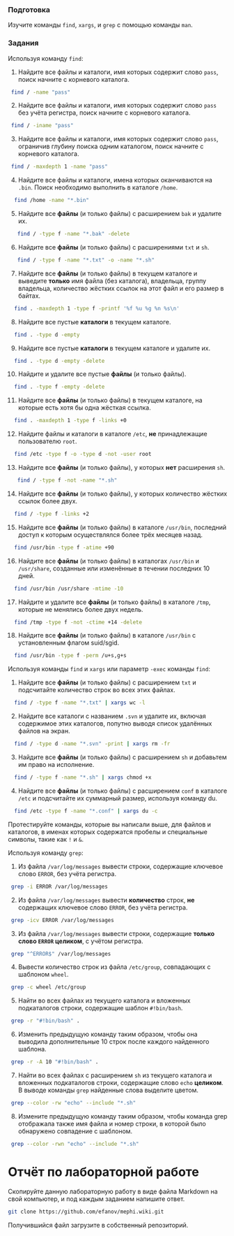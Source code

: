 ### Подготовка

Изучите команды `find`, `xargs`, и `grep` с помощью команды `man`.

### Задания

Используя команду `find`:

1. Найдите все файлы и каталоги, имя которых содержит слово `pass`, поиск начните с корневого каталога.
```sh
 find / -name "pass"
```
2. Найдите все файлы и каталоги, имя которых содержит слово `pass` без учёта регистра, поиск начните с корневого каталога.
```sh
 find / -iname "pass"
```
3. Найдите все файлы и каталоги, имя которых содержит слово `pass`, ограничив глубину поиска одним каталогом, поиск начните с корневого каталога.
```sh
 find / -maxdepth 1 -name "pass"
```
4. Найдите все файлы и каталоги, имена которых оканчиваются на `.bin`. Поиск необходимо выполнить в каталоге `/home`.
```sh
  find /home -name "*.bin"
```
5. Найдите все **файлы** (и только файлы) с расширением `bak` и удалите их.
```sh
   find / -type f -name "*.bak" -delete
```
6. Найдите все **файлы** (и только файлы) с расширениями `txt` и `sh`.
```sh
   find / -type f -name "*.txt" -o -name "*.sh"
```
7. Найдите все **файлы** (и только файлы) в текущем каталоге и выведите **только** имя файла (без каталога), владельца, группу владельца, количество жёстких ссылок на этот файл и его размер в байтах.
```sh
  find . -maxdepth 1 -type f -printf '%f %u %g %n %s\n'
```
8. Найдите все пустые **каталоги** в текущем каталоге.
```sh
  find . -type d -empty
```
9. Найдите все пустые **каталоги** в текущем каталоге и удалите их.
```sh
  find . -type d -empty -delete
```
10. Найдите и удалите все пустые **файлы** (и только файлы).
```sh
  find . -type f -empty -delete
```
11. Найдите все **файлы** (и только файлы) в текущем каталоге, на которые есть хотя бы одна жёсткая ссылка.
```sh
  find . -maxdepth 1 -type f -links +0
```
12. Найдите файлы и каталоги в каталоге `/etc`, **не** принадлежащие пользователю `root`.
```sh
  find /etc -type f -o -type d -not -user root
```
13. Найдите все **файлы** (и только файлы), у которых **нет** расширения `sh`.
```sh
   find / -type f -not -name "*.sh"
```
14. Найдите все **файлы** (и только файлы), у которых количество жёстких ссылок более двух.
```sh
  find / -type f -links +2
```
15. Найдите все **файлы** (и только файлы) в каталоге `/usr/bin`, последний доступ к которым осуществлялся более трёх месяцев назад.
```sh
  find /usr/bin -type f -atime +90
```
16. Найдите все **файлы** (и только файлы) в каталогах `/usr/bin` и `/usr/share`, созданные или изменённые в течении последних 10 дней.
```sh
  find /usr/bin /usr/share -mtime -10
```
17. Найдите и удалите все **файлы** (и только файлы) в каталоге `/tmp`, которые не менялись более двух недель.
```sh
  find /tmp -type f -not -ctime +14 -delete
```
18. Найдите все **файлы** (и только файлы) в каталоге `/usr/bin` с установленным флагом suid/sgid.
```sh
  find /usr/bin -type f -perm /u+s,g+s
```
Используя команды `find` и `xargs` или параметр `-exec` команды `find`:

1. Найдите все **файлы** (и только файлы) с расширением `txt` и подсчитайте количество строк во всех этих файлах.
```sh
  find / -type f -name "*.txt" | xargs wc -l
```
2. Найдите все каталоги с названием `.svn` и удалите их, включая содержимое этих каталогов, попутно выводя список удалённых файлов на экран.
```sh
  find / -type d -name "*.svn" -print | xargs rm -fr
```
3. Найдите все **файлы** (и только файлы) с расширением `sh` и добавьтем им право на исполнение.
```sh
  find / -type f -name "*.sh" | xargs chmod +x
```
4. Найдите все **файлы** (и только файлы) с расширением `conf` в каталоге `/etc` и подсчитайте их суммарный размер, используя команду du.
```sh
  find /etc -type f -name "*.conf" | xargs du -c
```
Протестируйте команды, которые вы написали выше, для файлов и каталогов, в именах которых содержатся пробелы и специальные символы, такие как `!` и `&`.


Используя команду `grep`:

1. Из файла `/var/log/messages` вывести строки, содержащие ключевое слово `ERROR`, без учёта регистра.
```sh
 grep -i ERROR /var/log/messages
```
2. Из файла `/var/log/messages` вывести **количество** строк, **не** содержащих ключевое слово `ERROR`, без учёта регистра.
```sh
 grep -icv ERROR /var/log/messages
```
3. Из файла `/var/log/messages` вывести строки, содержащие **только слово `ERROR` целиком**, с учётом регистра.
```sh
 grep "^ERROR$" /var/log/messages
```
4. Вывести количество строк из файла `/etc/group`, совпадающих с шаблоном `wheel`.
```sh
 grep -c wheel /etc/group
```
5. Найти во всех файлах из текущего каталога и вложенных подкаталогов строки, содержащие шаблон `#!bin/bash`.
```sh
 grep -r "#!bin/bash" .
```
6. Изменить предыдущую команду таким образом, чтобы она выводила дополнительные 10 строк после каждого найденного шаблона.
```sh
 grep -r -A 10 "#!bin/bash" .
```
7. Найти во всех файлах с расширением `sh` из текущего каталога и вложенных подкаталогов строки, содержащие слово `echo` **целиком**. В выводе команды `grep` найденные слова выделите цветом.
```sh
 grep --color -rw "echo" --include "*.sh"
```
8. Измените предыдущую команду таким образом, чтобы команда grep отображала также имя файла и номер строки, в которой было обнаружено совпадение с шаблоном.
```sh
 grep --color -rwn "echo" --include "*.sh"
```
# Отчёт по лабораторной работе

Скопируйте данную лабораторную работу в виде файла Markdown на свой компьютер, и под каждым заданием напишите ответ.

```sh
git clone https://github.com/efanov/mephi.wiki.git
```

Получившийся файл загрузите в собственный репозиторий.
